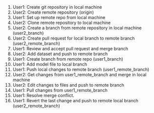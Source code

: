 1. User1: Create git repository in local machine
2. User2: Create remote repository (origin)
3. User1: Set up remote repo from local machine
4. User2: Clone remote repository to local machine
5. User2: Create a branch from remote repository in local machine (user2_branch)
6. User2: Create pull request for local branch to remote branch (user2_remote_branch)
7. User1: Review and accept pull request and merge branch
8. User2: Add dataset and push to remote branch
9. User1: Create branch from remote repo (user1_branch)
10. User1: Add model file to local branch
11. User1: Push local changes to remote branch (user1_remote_branch)
12. User2: Get changes from user1_remote_branch and merge in local machine
13. User2: Edit changes to files and push to remote branch
14. User1: Pull changes from user1_remote_branch
15. User1: Resolve merge conflict.
16. User1: Revert the last change and push to remote local branch (user2_remote_branch)
